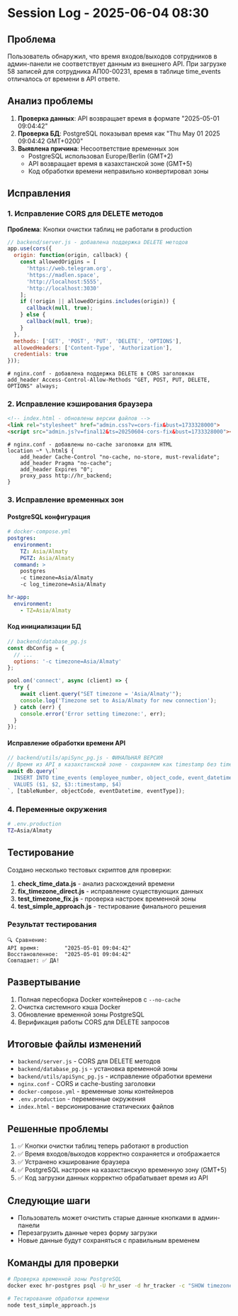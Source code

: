 # Session Log - 2025-06-04 08:30

## Проблема
Пользователь обнаружил, что время входов/выходов сотрудников в админ-панели не соответствует данным из внешнего API. При загрузке 58 записей для сотрудника АП00-00231, время в таблице time_events отличалось от времени в API ответе.

## Анализ проблемы
1. **Проверка данных**: API возвращает время в формате "2025-05-01 09:04:42"
2. **Проверка БД**: PostgreSQL показывал время как "Thu May 01 2025 09:04:42 GMT+0200"
3. **Выявлена причина**: Несоответствие временных зон
   - PostgreSQL использовал Europe/Berlin (GMT+2)
   - API возвращает время в казахстанской зоне (GMT+5)
   - Код обработки времени неправильно конвертировал зоны

## Исправления

### 1. Исправление CORS для DELETE методов
**Проблема**: Кнопки очистки таблиц не работали в production
```javascript
// backend/server.js - добавлена поддержка DELETE методов
app.use(cors({
  origin: function(origin, callback) {
    const allowedOrigins = [
      'https://web.telegram.org',
      'https://madlen.space',
      'http://localhost:5555',
      'http://localhost:3030'
    ];
    if (!origin || allowedOrigins.includes(origin)) {
      callback(null, true);
    } else {
      callback(null, true);
    }
  },
  methods: ['GET', 'POST', 'PUT', 'DELETE', 'OPTIONS'],
  allowedHeaders: ['Content-Type', 'Authorization'],
  credentials: true
}));
```

```nginx
# nginx.conf - добавлена поддержка DELETE в CORS заголовках
add_header Access-Control-Allow-Methods "GET, POST, PUT, DELETE, OPTIONS" always;
```

### 2. Исправление кэширования браузера
```html
<!-- index.html - обновлены версии файлов -->
<link rel="stylesheet" href="admin.css?v=cors-fix&bust=1733328000">
<script src="admin.js?v=final12&ts=20250604-cors-fix&bust=1733328000"></script>
```

```nginx
# nginx.conf - добавлены no-cache заголовки для HTML
location ~* \.html$ {
    add_header Cache-Control "no-cache, no-store, must-revalidate";
    add_header Pragma "no-cache";
    add_header Expires "0";
    proxy_pass http://hr_backend;
}
```

### 3. Исправление временных зон

#### PostgreSQL конфигурация
```yaml
# docker-compose.yml
postgres:
  environment:
    TZ: Asia/Almaty
    PGTZ: Asia/Almaty
  command: >
    postgres 
    -c timezone=Asia/Almaty 
    -c log_timezone=Asia/Almaty

hr-app:
  environment:
    - TZ=Asia/Almaty
```

#### Код инициализации БД
```javascript
// backend/database_pg.js
const dbConfig = {
  // ...
  options: '-c timezone=Asia/Almaty'
};

pool.on('connect', async (client) => {
  try {
    await client.query("SET timezone = 'Asia/Almaty'");
    console.log('Timezone set to Asia/Almaty for new connection');
  } catch (err) {
    console.error('Error setting timezone:', err);
  }
});
```

#### Исправление обработки времени API
```javascript
// backend/utils/apiSync_pg.js - ФИНАЛЬНАЯ ВЕРСИЯ
// Время из API в казахстанской зоне - сохраняем как timestamp без timezone
await db.query(`
  INSERT INTO time_events (employee_number, object_code, event_datetime, event_type)
  VALUES ($1, $2, $3::timestamp, $4)
`, [tableNumber, objectCode, eventDatetime, eventType]);
```

### 4. Переменные окружения
```bash
# .env.production
TZ=Asia/Almaty
```

## Тестирование
Создано несколько тестовых скриптов для проверки:

1. **check_time_data.js** - анализ расхождений времени
2. **fix_timezone_direct.js** - исправление существующих данных
3. **test_timezone_fix.js** - проверка настроек временной зоны
4. **test_simple_approach.js** - тестирование финального решения

### Результат тестирования
```
🔍 Сравнение:
API время:        "2025-05-01 09:04:42"
Восстановленное:  "2025-05-01 09:04:42"
Совпадает: ✅ ДА!
```

## Развертывание
1. Полная пересборка Docker контейнеров с `--no-cache`
2. Очистка системного кэша Docker
3. Обновление временной зоны PostgreSQL
4. Верификация работы CORS для DELETE запросов

## Итоговые файлы изменений
- `backend/server.js` - CORS для DELETE методов
- `backend/database_pg.js` - установка временной зоны
- `backend/utils/apiSync_pg.js` - исправление обработки времени
- `nginx.conf` - CORS и cache-busting заголовки
- `docker-compose.yml` - временные зоны контейнеров
- `.env.production` - переменные окружения
- `index.html` - версионирование статических файлов

## Решенные проблемы
1. ✅ Кнопки очистки таблиц теперь работают в production
2. ✅ Время входов/выходов корректно сохраняется и отображается
3. ✅ Устранено кэширование браузера
4. ✅ PostgreSQL настроен на казахстанскую временную зону (GMT+5)
5. ✅ Код загрузки данных корректно обрабатывает время из API

## Следующие шаги
- Пользователь может очистить старые данные кнопками в админ-панели
- Перезагрузить данные через форму загрузки 
- Новые данные будут сохраняться с правильным временем

## Команды для проверки
```bash
# Проверка временной зоны PostgreSQL
docker exec hr-postgres psql -U hr_user -d hr_tracker -c "SHOW timezone; SELECT NOW();"

# Тестирование обработки времени
node test_simple_approach.js
```